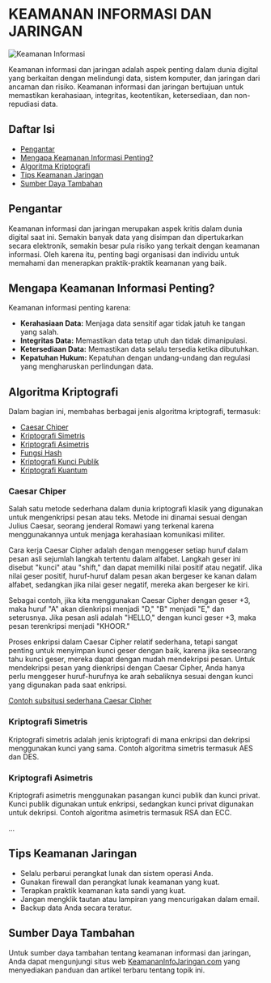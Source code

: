 # KEAMANAN INFORMASI DAN JARINGAN

![Keamanan Informasi](https://github.com/tegararta/Kuliah/assets/91855586/7a21b310-6ffb-4ef9-aa14-4b68142362e0)

Keamanan informasi dan jaringan adalah aspek penting dalam dunia digital yang berkaitan dengan melindungi data, sistem komputer, dan jaringan dari ancaman dan risiko. Keamanan informasi dan jaringan bertujuan untuk memastikan kerahasiaan, integritas, keotentikan, ketersediaan, dan non-repudiasi data.

## Daftar Isi

- [Pengantar](#pengantar)
- [Mengapa Keamanan Informasi Penting?](#mengapa-keamanan-informasi-penting)
- [Algoritma Kriptografi](#algoritma-kriptografi)
- [Tips Keamanan Jaringan](#tips-keamanan-jaringan)
- [Sumber Daya Tambahan](#sumber-daya-tambahan)

## Pengantar

Keamanan informasi dan jaringan merupakan aspek kritis dalam dunia digital saat ini. Semakin banyak data yang disimpan dan dipertukarkan secara elektronik, semakin besar pula risiko yang terkait dengan keamanan informasi. Oleh karena itu, penting bagi organisasi dan individu untuk memahami dan menerapkan praktik-praktik keamanan yang baik.

## Mengapa Keamanan Informasi Penting?

Keamanan informasi penting karena:

- **Kerahasiaan Data:** Menjaga data sensitif agar tidak jatuh ke tangan yang salah.
- **Integritas Data:** Memastikan data tetap utuh dan tidak dimanipulasi.
- **Ketersediaan Data:** Memastikan data selalu tersedia ketika dibutuhkan.
- **Kepatuhan Hukum:** Kepatuhan dengan undang-undang dan regulasi yang mengharuskan perlindungan data.

## Algoritma Kriptografi

Dalam bagian ini, membahas berbagai jenis algoritma kriptografi, termasuk:

- [Caesar Chiper](#caesar-chiper)
- [Kriptografi Simetris](#kriptografi-simetris)
- [Kriptografi Asimetris](#kriptografi-asimetris)
- [Fungsi Hash](#fungsi-hash)
- [Kriptografi Kunci Publik](#kriptografi-kunci-publik)
- [Kriptografi Kuantum](#kriptografi-kuantum)

### Caesar Chiper
Salah satu metode sederhana dalam dunia kriptografi klasik yang digunakan untuk mengenkripsi pesan atau teks. Metode ini dinamai sesuai dengan Julius Caesar, seorang jenderal Romawi yang terkenal karena menggunakannya untuk menjaga kerahasiaan komunikasi militer.

Cara kerja Caesar Cipher adalah dengan menggeser setiap huruf dalam pesan asli sejumlah langkah tertentu dalam alfabet. Langkah geser ini disebut "kunci" atau "shift," dan dapat memiliki nilai positif atau negatif. Jika nilai geser positif, huruf-huruf dalam pesan akan bergeser ke kanan dalam alfabet, sedangkan jika nilai geser negatif, mereka akan bergeser ke kiri.

Sebagai contoh, jika kita menggunakan Caesar Cipher dengan geser +3, maka huruf "A" akan dienkripsi menjadi "D," "B" menjadi "E," dan seterusnya. Jika pesan asli adalah "HELLO," dengan kunci geser +3, maka pesan terenkripsi menjadi "KHOOR."

Proses enkripsi dalam Caesar Cipher relatif sederhana, tetapi sangat penting untuk menyimpan kunci geser dengan baik, karena jika seseorang tahu kunci geser, mereka dapat dengan mudah mendekripsi pesan. Untuk mendekripsi pesan yang dienkripsi dengan Caesar Cipher, Anda hanya perlu menggeser huruf-hurufnya ke arah sebaliknya sesuai dengan kunci yang digunakan pada saat enkripsi.

[Contoh subsitusi sederhana Caesar Cipher](https://github.com/tegararta/Kuliah/blob/main/KEAMANAN%20INFORMASI%20DAN%20JARINGAN/Caesar%20cipher/crypth_sederhana.py)



### Kriptografi Simetris

Kriptografi simetris adalah jenis kriptografi di mana enkripsi dan dekripsi menggunakan kunci yang sama. Contoh algoritma simetris termasuk AES dan DES.

### Kriptografi Asimetris

Kriptografi asimetris menggunakan pasangan kunci publik dan kunci privat. Kunci publik digunakan untuk enkripsi, sedangkan kunci privat digunakan untuk dekripsi. Contoh algoritma asimetris termasuk RSA dan ECC.

...

## Tips Keamanan Jaringan

- Selalu perbarui perangkat lunak dan sistem operasi Anda.
- Gunakan firewall dan perangkat lunak keamanan yang kuat.
- Terapkan praktik keamanan kata sandi yang kuat.
- Jangan mengklik tautan atau lampiran yang mencurigakan dalam email.
- Backup data Anda secara teratur.

## Sumber Daya Tambahan

Untuk sumber daya tambahan tentang keamanan informasi dan jaringan, Anda dapat mengunjungi situs web [KeamananInfoJaringan.com](https://www.keamananinfojaringan.com) yang menyediakan panduan dan artikel terbaru tentang topik ini.


